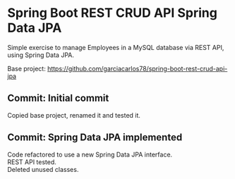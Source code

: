 # Spring Boot REST CRUD API Spring Data JPA

Simple exercise to manage Employees in a MySQL database via REST API, using Spring Data JPA.

Base project: https://github.com/garciacarlos78/spring-boot-rest-crud-api-jpa

## Commit: Initial commit
Copied base project, renamed it and tested it.

## Commit: Spring Data JPA implemented
Code refactored to use a new Spring Data JPA interface.  
REST API tested.  
Deleted unused classes.